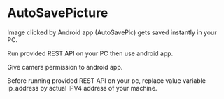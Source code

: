 # AutoSavePicture
Image clicked by Android app (AutoSavePic) gets saved instantly in your PC.

Run provided REST API on your PC then use android app.

Give camera permission to android app.


Before running provided REST API on your pc, replace value variable ip_address by actual IPV4 address of your machine.


